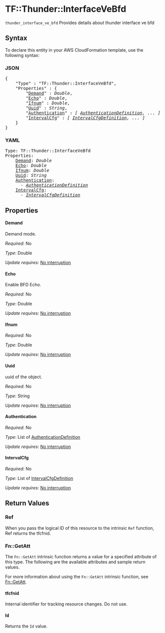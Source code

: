 # TF::Thunder::InterfaceVeBfd

`thunder_interface_ve_bfd` Provides details about thunder interface ve bfd

## Syntax

To declare this entity in your AWS CloudFormation template, use the following syntax:

### JSON

<pre>
{
    "Type" : "TF::Thunder::InterfaceVeBfd",
    "Properties" : {
        "<a href="#demand" title="Demand">Demand</a>" : <i>Double</i>,
        "<a href="#echo" title="Echo">Echo</a>" : <i>Double</i>,
        "<a href="#ifnum" title="Ifnum">Ifnum</a>" : <i>Double</i>,
        "<a href="#uuid" title="Uuid">Uuid</a>" : <i>String</i>,
        "<a href="#authentication" title="Authentication">Authentication</a>" : <i>[ <a href="authenticationdefinition.md">AuthenticationDefinition</a>, ... ]</i>,
        "<a href="#intervalcfg" title="IntervalCfg">IntervalCfg</a>" : <i>[ <a href="intervalcfgdefinition.md">IntervalCfgDefinition</a>, ... ]</i>
    }
}
</pre>

### YAML

<pre>
Type: TF::Thunder::InterfaceVeBfd
Properties:
    <a href="#demand" title="Demand">Demand</a>: <i>Double</i>
    <a href="#echo" title="Echo">Echo</a>: <i>Double</i>
    <a href="#ifnum" title="Ifnum">Ifnum</a>: <i>Double</i>
    <a href="#uuid" title="Uuid">Uuid</a>: <i>String</i>
    <a href="#authentication" title="Authentication">Authentication</a>: <i>
      - <a href="authenticationdefinition.md">AuthenticationDefinition</a></i>
    <a href="#intervalcfg" title="IntervalCfg">IntervalCfg</a>: <i>
      - <a href="intervalcfgdefinition.md">IntervalCfgDefinition</a></i>
</pre>

## Properties

#### Demand

Demand mode.

_Required_: No

_Type_: Double

_Update requires_: [No interruption](https://docs.aws.amazon.com/AWSCloudFormation/latest/UserGuide/using-cfn-updating-stacks-update-behaviors.html#update-no-interrupt)

#### Echo

Enable BFD Echo.

_Required_: No

_Type_: Double

_Update requires_: [No interruption](https://docs.aws.amazon.com/AWSCloudFormation/latest/UserGuide/using-cfn-updating-stacks-update-behaviors.html#update-no-interrupt)

#### Ifnum

_Required_: No

_Type_: Double

_Update requires_: [No interruption](https://docs.aws.amazon.com/AWSCloudFormation/latest/UserGuide/using-cfn-updating-stacks-update-behaviors.html#update-no-interrupt)

#### Uuid

uuid of the object.

_Required_: No

_Type_: String

_Update requires_: [No interruption](https://docs.aws.amazon.com/AWSCloudFormation/latest/UserGuide/using-cfn-updating-stacks-update-behaviors.html#update-no-interrupt)

#### Authentication

_Required_: No

_Type_: List of <a href="authenticationdefinition.md">AuthenticationDefinition</a>

_Update requires_: [No interruption](https://docs.aws.amazon.com/AWSCloudFormation/latest/UserGuide/using-cfn-updating-stacks-update-behaviors.html#update-no-interrupt)

#### IntervalCfg

_Required_: No

_Type_: List of <a href="intervalcfgdefinition.md">IntervalCfgDefinition</a>

_Update requires_: [No interruption](https://docs.aws.amazon.com/AWSCloudFormation/latest/UserGuide/using-cfn-updating-stacks-update-behaviors.html#update-no-interrupt)

## Return Values

### Ref

When you pass the logical ID of this resource to the intrinsic `Ref` function, Ref returns the tfcfnid.

### Fn::GetAtt

The `Fn::GetAtt` intrinsic function returns a value for a specified attribute of this type. The following are the available attributes and sample return values.

For more information about using the `Fn::GetAtt` intrinsic function, see [Fn::GetAtt](https://docs.aws.amazon.com/AWSCloudFormation/latest/UserGuide/intrinsic-function-reference-getatt.html).

#### tfcfnid

Internal identifier for tracking resource changes. Do not use.

#### Id

Returns the <code>Id</code> value.

